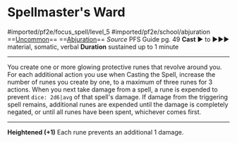 # Spellmaster's Ward
#imported/pf2e/focus_spell/level_5 #imported/pf2e/school/abjuration 
==[Uncommon](uncommon.md)== ==[Abjuration](abjuration.md)==
*Source* PFS Guide pg. 49
**Cast** ► to ►►► material, somatic, verbal
**Duration** sustained up to 1 minute

---
You create one or more glowing protective runes that revolve around you. For each additional action you use when Casting the Spell, increase the number of runes you create by one, to a maximum of three runes for 3 actions. When you next take damage from a spell, a rune is expended to prevent `dice: 2d6|avg` of that spell's damage. If damage from the triggering spell remains, additional runes are expended until the damage is completely negated, or until all runes have been spent, whichever comes first.

<hr>

**Heightened (+1)** Each rune prevents an additional 1 damage.